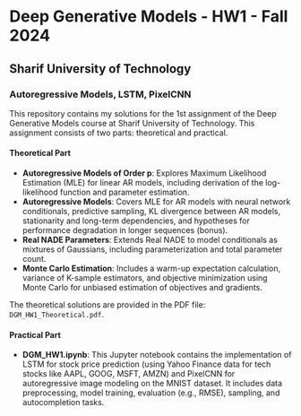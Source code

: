 # Deep Generative Models - HW1 - Fall 2024
## Sharif University of Technology
### Autoregressive Models, LSTM, PixelCNN

This repository contains my solutions for the 1st assignment of the Deep Generative Models course at Sharif University of Technology. This assignment consists of two parts: theoretical and practical.

#### Theoretical Part

- **Autoregressive Models of Order p**: Explores Maximum Likelihood Estimation (MLE) for linear AR models, including derivation of the log-likelihood function and parameter estimation.
- **Autoregressive Models**: Covers MLE for AR models with neural network conditionals, predictive sampling, KL divergence between AR models, stationarity and long-term dependencies, and hypotheses for performance degradation in longer sequences (bonus).
- **Real NADE Parameters**: Extends Real NADE to model conditionals as mixtures of Gaussians, including parameterization and total parameter count.
- **Monte Carlo Estimation**: Includes a warm-up expectation calculation, variance of K-sample estimators, and objective minimization using Monte Carlo for unbiased estimation of objectives and gradients.

The theoretical solutions are provided in the PDF file: `DGM_HW1_Theoretical.pdf`.

#### Practical Part

- **DGM_HW1.ipynb**: This Jupyter notebook contains the implementation of LSTM for stock price prediction (using Yahoo Finance data for tech stocks like AAPL, GOOG, MSFT, AMZN) and PixelCNN for autoregressive image modeling on the MNIST dataset. It includes data preprocessing, model training, evaluation (e.g., RMSE), sampling, and autocompletion tasks.
